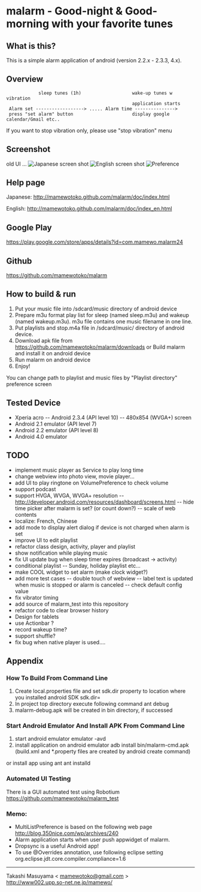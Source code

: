 # malarm - Good-night & Good-morning with your favorite tunes
## What is this?

This is a simple alarm application of android (version 2.2.x - 2.3.3, 4.x).

## Overview
                sleep tunes (1h)                   wake-up tunes w vibration
                                                   application starts
     Alarm set ------------------> ..... Alarm time --------------->
     press "set alarm" button                      display google calendar/Gmail etc..
     

 If you want to stop vibration only, please use "stop vibration" menu

## Screenshot
old UI ...
![Japanese screen shot](https://github.com/mamewotoko/malarm/raw/master/doc/alarm_ja.png)
![English screen shot](https://github.com/mamewotoko/malarm/raw/master/doc/alarm_en.png)
![Preference](https://github.com/mamewotoko/malarm/raw/master/doc/malarm_pref.png)

## Help page
Japanese:
http://mamewotoko.github.com/malarm/doc/index.html

English:
http://mamewotoko.github.com/malarm/doc/index_en.html

## Google Play
https://play.google.com/store/apps/details?id=com.mamewo.malarm24

## Github
https://github.com/mamewotoko/malarm

## How to build & run
1. Put your music file into /sdcard/music directory of android device
2. Prepare m3u format play list for sleep (named sleep.m3u) and wakeup (named wakeup.m3u).
m3u file contains one music filename in one line.
3. Put playlists and stop.m4a file in /sdcard/music/ directory of android device.
4. Download apk file from 
https://github.com/mamewotoko/malarm/downloads
or Build malarm and install it on android device
5. Run malarm on android device
6. Enjoy!

You can change path to playlist and music files by "Playlist directory" preference screen

## Tested Device
- Xperia acro
-- Android 2.3.4 (API level 10)
-- 480x854 (WVGA+) screen
- Android 2.1 emulator (API level 7)
- Android 2.2 emulator (API level 8)
- Android 4.0 emulator

## TODO
- implement music player as Service to play long time
- change webview into photo view, movie player...
- add UI to play ringtone on VolumePreference to check volume
- support podcast
- support HVGA, WVGA, WVGA+ resolution
-- http://developer.android.com/resources/dashboard/screens.html
-- hide time picker after malarm is set? (or count down?)
-- scale of web contents
- localize: French, Chinese
- add mode to display alert dialog if device is not charged when alarm is set
- improve UI to edit playlist
- refactor class design, activity, player and playlist
- show notification while playing music
- fix UI update bug when sleep timer expires (broadcast -> activity)
- conditional playlist
-- Sunday, holiday playlist etc...
- make COOL widget to set alarm (make clock widget?)
- add more test cases
-- double touch of webview
-- label text is updated when music is stopped or alarm is canceled
-- check default config value
- fix vibrator timing
- add source of malarm_test into this repository
- refactor code to clear browser history
- Design for tablets
- use Actionbar ?
- record wakeup time?
- support shuffle?
- fix bug when native player is used....

## Appendix
### How To Build From Command Line
1. Create local.properties file and set sdk.dir property to location where you installed android SDK
    sdk.dir=<path to android SDK>
2. In project top directory execute following command
    ant debug
3. malarm-debug.apk will be created in bin directory, if successed

### Start Android Emulator And Install APK From Command Line
1. start android emulator
    emulator -avd <avdname>
2. install application on android emulator
    adb install bin/malarm-cmd.apk
(build.xml and *.property files are created by android create command)

or install app using ant
    ant installd

### Automated UI Testing
There is a GUI automated test using Robotium
https://github.com/mamewotoko/malarm_test

### Memo:
- MultiListPreference is based on the following web page
http://blog.350nice.com/wp/archives/240
- Alarm application starts when user push appwidget of malarm.
- Dropsync is a useful Android app!
- To use @Overrides annotation, use following eclipse setting 
  org.eclipse.jdt.core.compiler.compliance=1.6

----
Takashi Masuyama < mamewotoko@gmail.com >  
http://www002.upp.so-net.ne.jp/mamewo/
